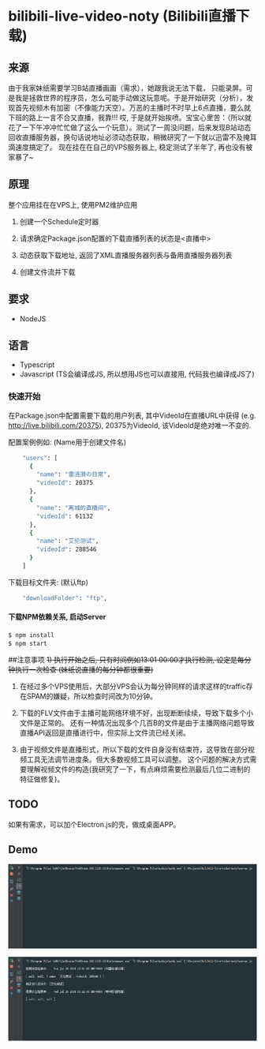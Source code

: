# bilibili-live-video-noty (Bilibili直播下载)

## 来源
由于我家妹纸需要学习B站直播画画（需求），她跟我说无法下载， 只能录屏。可是我是拯救世界的程序员，怎么可能手动做这玩意呢。于是开始研究（分析），发现首先视频木有加密（不像能力天空）。万恶的主播时不时早上6点直播，要么就下班的路上一言不合又直播，我靠!!! 哎, 于是就开始挨喷。宝宝心里苦：（所以就花了一下午冲冲忙忙做了这么一个玩意）。测试了一周没问题，后来发现B站动态回收直播服务器，换句话说地址必须动态获取，稍微研究了一下就以迅雷不及掩耳滴速度搞定了。
现在挂在在自己的VPS服务器上, 稳定测试了半年了, 再也没有被家暴了~

## 原理
整个应用挂在在VPS上, 使用PM2维护应用

1. 创建一个Schedule定时器

2. 请求确定Package.json配置的下载直播列表的状态是<直播中>

3. 动态获取下载地址, 返回了XML直播服务器列表与备用直播服务器列表

4. 创建文件流并下载

## 要求
* NodeJS

## 语言
* Typescript
* Javascript (TS会编译成JS, 所以想用JS也可以直接用, 代码我也编译成JS了)

### 快速开始
在Package.json中配置需要下载的用户列表,
其中VideoId在直播URL中获得 (e.g. http://live.bilibili.com/20375), 20375为VideoId, 该VideoId是绝对唯一不变的.

配置案例例如: (Name用于创建文件名)

```bash
    "users": [
      {
        "name": "雷涟漪の日常",
        "videoId": 20375
      },
      {
        "name": "离城的直播间",
        "videoId": 61132
      },
      {
        "name": "艾伦测试",
        "videoId": 288546
      }
    ]
```
下载目标文件夹: (默认ftp)

```bash
    "downloadFolder": "ftp",
```


#### 下载NPM依赖关系, 启动Server

```bash
$ npm install
$ npm start
```

##注意事项
~~1) 执行开始之后, 只有时间例如13:01 00:00才执行检测, 设定是每分钟执行一次检查 (妹纸说直播的每分钟都很重要)~~

1) 在经过多个VPS使用后，大部分VPS会认为每分钟同样的请求这样的traffic存在SPAM的嫌疑，所以检查时间改为10分钟。 

2) 下载的FLV文件由于主播可能网络环境不好，出现断断续续，导致下载多个小文件是正常的。
还有一种情况出现多个几百B的文件是由于主播网络问题导致直播API返回是直播进行中，但实际上文件流已经关闭。

3) 由于视频文件是直播形式，所以下载的文件自身没有结束符，这导致在部分视频工具无法调节进度条。但大多数视频工具可以调整。
这个问题的解决方式需要理解视频文件的构造(我研究了一下，有点麻烦需要检测最后几位二进制的特征做修复)。 

## TODO
如果有需求，可以加个Electron.js的壳，做成桌面APP。 

## Demo
![alt tag](/gif/start.gif)

![alt tag](/gif/complete.gif)

